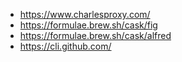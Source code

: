 - https://www.charlesproxy.com/
- https://formulae.brew.sh/cask/fig
- https://formulae.brew.sh/cask/alfred
- https://cli.github.com/
